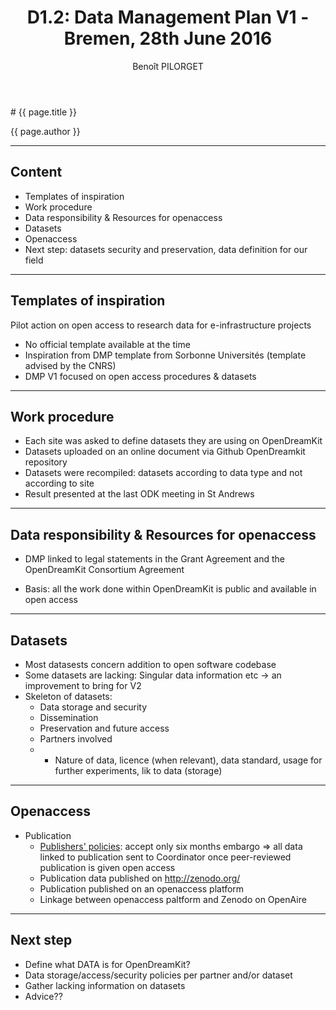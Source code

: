 ﻿---
layout: slides
title: "D1.2: Data Management Plan V1 - Bremen, 28th June 2016"
theme: white
transition: none
author: Benoît PILORGET
---

<section data-markdown data-separator="^---\n" data-separator-vertical="^--\n">
# {{ page.title }}

{{ page.author }}

---

## Content

- Templates of inspiration
- Work procedure
- Data responsibility & Resources for openaccess
- Datasets 
- Openaccess 
- Next step: datasets security and preservation, data definition for our field



---

## Templates of inspiration

Pilot action on open access to research data for e-infrastructure projects

- No official template available at the time
- Inspiration from DMP template from Sorbonne Universités (template advised by the CNRS)
- DMP V1 focused on open access procedures & datasets
---

## Work procedure


- Each site was asked to define datasets they are using on OpenDreamKit
- Datasets uploaded on an online document via Github OpenDreamkit repository
- Datasets were recompiled: datasets according to data type and not according to site
- Result presented at the last ODK meeting in St Andrews

---

## Data responsibility & Resources for openaccess

- DMP linked to legal statements in the Grant Agreement and the OpenDreamKit Consortium Agreement

- Basis: all the work done within OpenDreamKit is public and available in open access

---

## Datasets

- Most datasests concern addition to open software codebase
- Some datasets are lacking: Singular data information etc -> an improvement to bring for V2
- Skeleton of datasets:
	- Data storage and security
	- Dissemination
	- Preservation and future access
	- Partners involved
	- + Nature of data, licence (when relevant), data standard, usage for further experiments, lik to data (storage)

---

## Openaccess

- Publication
	- [Publishers' policies](www.sherpa.ac.uk/romeo/): accept only six months embargo
		=> all data linked to publication sent to Coordinator once peer-reviewed publication is given open access
	- Publication data published on http://zenodo.org/
	- Publication published on an openaccess platform
	- Linkage between openaccess paltform and Zenodo on OpenAire

---

## Next step

- Define what DATA is for OpenDreamKit?
- Data storage/access/security policies per partner and/or dataset
- Gather lacking information on datasets
- Advice??







